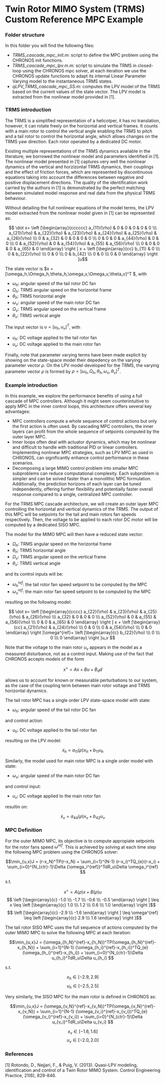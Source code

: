 # Twin Rotor MIMO System (TRMS) Custom Reference MPC Example

### Folder structure

In this folder you will find the following files:

* *TRMS_cascade_mpc_init.m*: script to define the MPC problem using the CHRONOS init functions.
* *TRMS_cascade_mpc_lpv.m*.m: script to simulate the TRMS in closed-loop using the CHRONOS mpc solver, at each iteration we use the CHRONOS update functions to adapt its internal Linear Parameter Varying model to the instantaneous TRMS states.
* *qLPV_TRMS_cascade_mpc_SS.m*: computes the LPV model of the TRMS based on the current values of the state vector. The LPV model is extracted from the nonlinear model provided in [1].

### TRMS introduction

The TRMS is a simplified representation of a helicotper, it has no translation, however, it can rotate freely on the horizontal and vertical frames. It counts with a main rotor to control the vertical angle enabling the TRMS to pitch and a tail rotor to control the horizontal angle, which allows changes on the TRMS yaw direction. Each rotor operated by a dedicated DC motor. 

Existing multiple representations of the TRMS dynamics available in the literature, we borrowed the nonlinear model and parameters identified in [1]. The nonlinear model presented in [1] captures very well the nonlinear dynamics of the vertical and horzizontal TRMS dynamics, their couplings and the effect of friction forces, which are represented by discontinuous equations taking into account the differences between negative and positive displacement directions. The quality of the identification work carried by the authors in [1] is demonstrated by the perfect matching between simulated model response and real data from the physical TRMS behaviour. 

Without detailing the full nonlinear equations of the model terms, the LPV model extracted from the nonlinear model given in [1] can be represented as:

$$ \dot x=
\left [\begin{array}{cccccc}  
a_{11}(\rho) & 0 & 0 & 0 & 0 & 0 \\\ 
a_{21}(\rho) & a_{22}(\rho) & a_{23}(\rho) & a_{24}(\rho) & a_{25}(\rho) & a_{26}(\rho) \\\
0 & a_{32} & 0 & 0 & 0 & 0 \\\
0 & 0 & 0 & a_{44}(\rho) & 0 & 0 \\\
0 & a_{52}(\rho) & 0 & a_{54}(\rho) & a_{55} & a_{56}(\rho) \\\
0 & 0 & 0 & 0 & a_{65} & 0
\end{array} \right ]
x + 
\left [\begin{array}{cc} 
b_{11} & 0 \\\
0 & b_{22}(\rho) \\\
0 & 0 \\\
0 & b_{42} \\\
0 & 0 \\\
0 & 0 
\end{array} \right ]u$$

The state vector is $x = [\omega_h,\Omega_h,\theta_h,\omega_v,\Omega_v,\theta_v]^T $, with

* $\omega_h$: angular speed of the tail rotor DC fan
* $\Omega_h$: TRMS angular speed on the horizontal frame
* $\theta_h$: TRMS horizontal angle
* $\omega_v$: angular speed of the main rotor DC fan
* $\Omega_v$: TRMS angular speed on the vertical frame
* $\theta_v$: TRMS vertical angle

The input vector is  $u = [u_h,u_v]^T$, with

* $u_h$: DC voltage applied to the tail rotor fan
* $u_v$: DC voltage applied to the main rotor fan

Finally, note that parameter varying terms have been made explicit by showing on the state-space model their depedency on the varying parameter vector $\rho$. On the LPV model developed for the TRMS, the varying parameter vector $\rho$ is formed by $\rho = [\omega_h,\Omega_h,\theta_h,\omega_v,\theta_v]^T$.

### Example introduction

In this example, we explore the performance benefits of using a full cascade of MPC controllers. Although it might seem counterintuitive to apply MPC in the inner control loops, this architecture offers several key advantages:

* MPC controllers compute a whole sequence of control actions but only the first action is often used. By cascading MPC controllers, the inner layers can profit from the whole sequence of setpoints computed by the outer layer MPC.
* Inner loops often deal with actuator dynamics, which may be nonlinear and difficult to handle with traditional PID or linear controllers. Implementing nonlinear MPC strategies, such as LPV MPC as used in CHRONOS, can significantly enhance control performance in these scenarios.
* Decomposing a large MIMO control problem into smaller MPC subproblems can reduce computational complexity. Each subproblem is simpler and can be solved faster than a monolithic MPC formulation. Additionally, the prediction horizons of each layer can be tuned independently, offering further flexibility and potentially faster overall response compared to a single, centralized MPC controller.



For the TRMS MPC cascade architecture, we will create an outer layer MPC controlling the horizontal and vertical dynamics of the TRMS. The output of this MPC will be setpoints for the tail and main rotors fan speeds respectively. Then, the voltage to be applied to each rotor DC motor will be computed by a dedicated SISO MPC.

The model for the MIMO MPC will then have a reduced state vector:

* $\Omega_h$: TRMS angular speed on the horizontal frame
* $\theta_h$: TRMS horizontal angle
* $\Omega_v$: TRMS angular speed on the vertical frame
* $\theta_v$: TRMS vertical angle

and its control inputs will be:

* $\omega_h^{ref}$: the tail rotor fan speed setpoint to be computed by the MPC
* $\omega_v^{ref}$: the main rotor fan speed setpoint to be computed by the MPC

resulting on the following model:

$$ \dot x=
\left [\begin{array}{cccc}  
a_{22}(\rho) & a_{23}(\rho) & a_{25}(\rho) & a_{26}(\rho) \\\
a_{32} & 0 & 0 & 0 \\\
a_{52}(\rho) & 0 & a_{55} & a_{56}(\rho) \\\
0 & 0 & a_{65} & 0
\end{array} \right ]
x + 
\left [\begin{array}{cc} 
a_{21}(\rho) & a_{24}(\rho) \\\
0 & 0 \\\
0 & a_{54}(\rho) \\\
0 & 0
\end{array} \right ]\omega^{ref}+
\left [\begin{array}{c}
b_{22}(\rho) \\\
0 \\\
0 \\\
0
\end{array} \right ]u_v $$

Note that the voltage to the main rotor $u_v$ appears in the model as a measured disturbance, not as a control input. Making use of the fact that CHRONOS accepts models of the form

$$ x^+ = Ax+Bu+B_dd $$

allows us to account for known or measurable perturbations to our system, as the case of the coupling term between main rotor voltage and TRMS horizontal dynamics.

The tail rotor MPC has a single order LPV state-space model with state:

* $\omega_h$: angular speed of the tail rotor DC fan

and control action:

* $u_h$: DC voltage applied to the tail rotor fan

resulting on the LPV model:

$$ \dot x_h =
a_{11}(\rho) x_h + 
b_{11} u_h $$

Similarly, the model used for main rotor MPC is a single order model with state:

* $\omega_v$: angular speed of the main rotor DC fan

and control input:

* $u_v$: DC voltage applied to the main rotor fan

resultin on:

$$ \dot x_v =
a_{44}(\rho) x_v + 
b_{42}u_v $$

### MPC Definition

For the outer MIMO MPC, its objective is to compute appropiate setpoints for the rotor fans speed $\omega^{ref}$. This is achieved by solving at each time step the following MPC problem using the CHRONOS solver:

$$\min_{u,x}J = (r-x_N)^TP(r-x_N) + \sum_{i=1}^{N-1} (r-x_i)^TQ_{e}(r-x_i) + \sum_{i=0}^{N_{ctr}-1}\Delta {\omega_i^{ref}}^TdR_u\Delta \omega_i^{ref} $$

s.t.

$$ x^+=A(\rho)x+B(\rho)u$$
$$  \left [\begin{array}{c} 
-1.0 \\\
-1.7 \\\
-0.6 \\\
-0.5
\end{array} \right ]
\leq x \leq
\left [\begin{array}{c} 
1.0 \\\
1.2 \\\
0.6 \\\
1.0 
\end{array} \right ]$$
$$  \left [\begin{array}{c} 
-2.9 \\\
-1.6 
\end{array} \right ]
\leq \omega^{ref} \leq
\left [\begin{array}{c} 
2.9 \\\
1.6 
\end{array} \right ]$$

The tail rotor SISO MPC uses the full sequence of actions computed by the outer MIMO MPC to solve the following MPC at each iteration:

$$\min_{u,x}J = (\omega_{h_N}^{ref}-x_{h_N})^TP(\omega_{h_N}^{ref}-x_{h_N}) + \sum_{i=1}^{N-1} (\omega_{h_i}^{ref}-x_{h_i})^TQ_{e}(\omega_{h_i}^{ref}-x_{h_i}) + \sum_{i=0}^{N_{ctr}-1}\Delta u_{h_i}^TdR_u\Delta u_{h_i} $$

s.t.

$$ x_h \in [-2.9,2.9] $$
$$ u_h \in [-2.5, 2.5]$$

Very similarly, the SISO MPC for the main rotor is defined in CHRONOS as:

$$\min_{u,x}J = (\omega_{v_N}^{ref}-x_{v_N})^TP(\omega_{v_N}^{ref}-x_{v_N}) + \sum_{i=1}^{N-1} (\omega_{v_i}^{ref}-x_{v_i})^TQ_{e}(\omega_{v_i}^{ref}-x_{v_i}) + \sum_{i=0}^{N_{ctr}-1}\Delta u_{v_i}^TdR_u\Delta u_{v_i} $$


$$ x_v \in [-1.6,1.6] $$
$$ u_v \in [-2.0, 2.0] $$


### References

[1] Rotondo, D., Nejjari, F., & Puig, V. (2013). Quasi-LPV modeling, identification and control of a Twin Rotor MIMO System. Control Engineering Practice, 21(6), 829-846.

